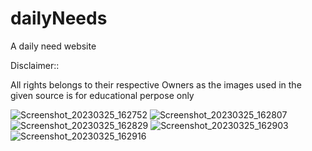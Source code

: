 # dailyNeeds
A daily need website

Disclaimer::

All rights belongs to their respective Owners
as the images used in the given source is for educational perpose only


![Screenshot_20230325_162752](https://user-images.githubusercontent.com/127678899/227713190-2f3c4435-6e4b-44ba-ae48-8fcca0c777ff.png)
![Screenshot_20230325_162807](https://user-images.githubusercontent.com/127678899/227713209-f260548c-8adb-452f-aadc-f6f4d8484f9e.png)
![Screenshot_20230325_162829](https://user-images.githubusercontent.com/127678899/227713214-ce4683c2-823f-4827-99ed-3444f34552d3.png)
![Screenshot_20230325_162903](https://user-images.githubusercontent.com/127678899/227713223-5fad2f1d-cb8b-478e-bdc0-f69039351cbc.png)
![Screenshot_20230325_162916](https://user-images.githubusercontent.com/127678899/227713227-a00754e7-3647-4960-b376-9b02c0ed0b7b.png)
